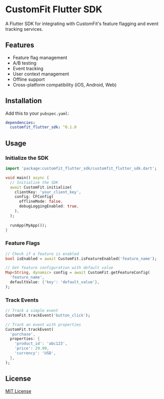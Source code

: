 # CustomFit Flutter SDK

A Flutter SDK for integrating with CustomFit's feature flagging and event tracking services.

## Features

- Feature flag management
- A/B testing
- Event tracking
- User context management
- Offline support
- Cross-platform compatibility (iOS, Android, Web)

## Installation

Add this to your `pubspec.yaml`:

```yaml
dependencies:
  customfit_flutter_sdk: ^0.1.0
```

## Usage

### Initialize the SDK

```dart
import 'package:customfit_flutter_sdk/customfit_flutter_sdk.dart';

void main() async {
  // Initialize the SDK
  await CustomFit.initialize(
    clientKey: 'your_client_key',
    config: CFConfig(
      offlineMode: false,
      debugLoggingEnabled: true,
    ),
  );
  
  runApp(MyApp());
}
```

### Feature Flags

```dart
// Check if a feature is enabled
bool isEnabled = await CustomFit.isFeatureEnabled('feature_name');

// Get feature configuration with default value
Map<String, dynamic> config = await CustomFit.getFeatureConfig(
  'feature_name',
  defaultValue: {'key': 'default_value'},
);
```

### Track Events

```dart
// Track a simple event
CustomFit.trackEvent('button_click');

// Track an event with properties
CustomFit.trackEvent(
  'purchase',
  properties: {
    'product_id': 'abc123',
    'price': 29.99,
    'currency': 'USD',
  },
);
```

## License

[MIT License](LICENSE)

